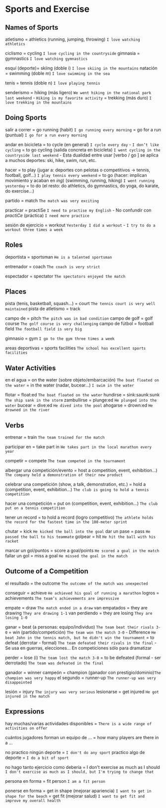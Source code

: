 # Sports and Exercise


## Names of Sports

atletismo = athletics (running, jumping, throwing) `I love watching athletics`

ciclismo = cycling `I love cycling in the countryside`
gimnasia = gymnastics `I love watching gymnastics`

esquí (deporte)= skiing (doble i) `I love skiing in the mountains`
natación = swimming (doble m) `I love swimming in the sea`

tenis = tennis (doble n) `I love playing tennis`

senderismo
    = hiking (más ligero) `We went hiking in the national park last weekend` - `Hiking is my favorite activity`
    = trekking (más duro) `I love trekking in the mountains`

## Doing Sports

salir a correr
    = go running (habit) `I go running every morning`
    = go for a run (puntual) `I go for a run every morning`

andar en bicicleta
    = to cycle (en general) `I cycle every day` - `I don’t like cycling`
    = to go cycling (salida concreta en bicicleta) `I went cycling in the countryside last weekend`
        - Esta dualidad entre usar [verbo / go <ing>] se aplica a muchos deportes: ski, hike, swim, run, etc.

hacer <deporte>
    = to play (jugar a: deportes con pelotas o competitivos -> tennis, football, golf...) `I play tennis every weekend`
    = to go (hacer: implican movimiento y acaban en _ing_) (swimming, running, hiking) `I went running yesterday`
    = to do (el resto: do athletics, do gymnastics, do yoga, do karate, do exercise...)

partido = match `The match was very exciting`

practicar
    = practiSe <base> `I need to practise my English`
        - No confundir con _practiCe_ (práctica) `I need more practice`

sesión de ejercicio = workout `Yesterday I did a workout` - `I try to do a workout three times a week`

## Roles

deportista = sportsman `He is a talented sportsman`

entrenador = coach `The coach is very strict`

espectador = spectator `The spectators enjoyed the match`

## Places

pista (tenis, basketball, squash...) = court `The tennis court is very well maintained`
pista de atletismo = track

campo de <deporte> = pitch `The pitch was in bad condition`
campo de golf = golf course `The golf course is very challenging`
campo de fútbol = football field `The football field is very big`

gimnasio = gym `I go to the gym three times a week`

areas deportivas = sports facilities `The school has excellent sports facilities`

## Water Activities

en el agua
    = on the water (sobre objeto/embarcación) `The boat floated on the water`
    = in the water (nadar, bucear...) `I swim in the water`

flotar = float:ed `The boat floated on the water`
hundirse = sink:saunk:sunk `The ship sank in the storm`
zambullirse = plunge:ed `He plunged into the water`
bucear = dive:ed `He dived into the pool`
ahogarse = drown:ed `He drowned in the river`

## Verbs

entrenar = train `The team trained for the match`

participar en = take part in `He takes part in the local marathon every year`

competir = compete `The team competed in the tournament`


albergar una competición/evento
    = host a competition, event, exhibition...) `The company held a demonstration of their new product`

celebrar una competición (show, a talk, demonstration, etc.)
    = hold a (competition, event, exhibition...) `The club is going to hold a tennis competition`

hacer una competición
    = put on (competition, event, exhibition...) `The club put on a tennis competition`

tener un record
    = to hold a record (logro competitivo) `The athlete holds the record for the fastest time in the 100-meter sprint`

chutar = kick `He kicked the ball into the goal`
dar un pase = pass `He passed the ball to his teammate`
golpear = hit `He hit the ball with his racket`

marcar un gol/puntos = score a goal/points `He scored a goal in the match`
fallar un gol = miss a goal `He missed the goal in the match`

## Outcome of a Competition

el resultado = the outcome `The outcome of the match was unexpected`

conseguir = achieve `He achieved his goal of running a marathon`
logros = achievements `The team’s achievements are impressive`

empate = draw `The match ended in a draw`
van empatados = they are drawing `They are drawing 1-1`
van perdiendo = they are losing `They are losing 1-0`

ganar
    = beat (a personas: equipo/individuo) `The team beat their rivals 3-0`
    = win (partido/competición) `The team won the match 3-0`
        - Difference `He beat John in the tennis match, but he didn't win the tournament`
    = to defeat (derrotar - formal) `The team defeated their rivals in the final`
        - Se usa en guerras, elecciones... En competiciones sólo para dramatizar

perder
    = lose (i) `The team lost the match 3-0`
    = to be defeated (formal - ser derrotado) `The team was defeated in the final`

ganador = winner
campeón = champion (ganador con prestigio/dominio)`The champion was very happy`
el segundo = runner-up `The runner-up was very disappointed`

lesión = injury `The injury was very serious`
lesionarse = get injured `He got injured in the match`

## Expressions

hay muchas/varias actividades disponibles = `There is a wide range of activities on offer`

cuántos jugadores forman un equipo de ... = how many players are there in a ...

no practico ningún deporte = `I don't do any sport`
practico algo de deporte = `I do a bit of sport`

no hago tanto ejercicio como debería = I don't exercise as much as I should `I don't exercise as much as I should, but I'm trying to change that`

persona en forma = fit person `I am a fit person`

ponerse en forma
    = get in shape (mejorar apariencia) `I want to get in shape for the beach`
    = get fit (mejorar salud) `I want to get fit and improve my overall health`
